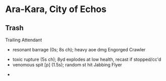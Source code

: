 # Ara-Kara, City of Echos

## Trash
Trailing Attendant
  * resonant barrage (0s; 8s ch); heavy aoe dmg
Engorged Crawler
  + toxic rupture (5s ch); 8yd explodes at low health, recast if stopped/cc'd
  + venomous spit [p] (1.5s); random st hit
Jabbing Flyer
  - 